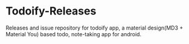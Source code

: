# Todoify-Releases
Releases and issue repository for todoify app, a material design(MD3 + Material You) based todo, note-taking app for android. 
